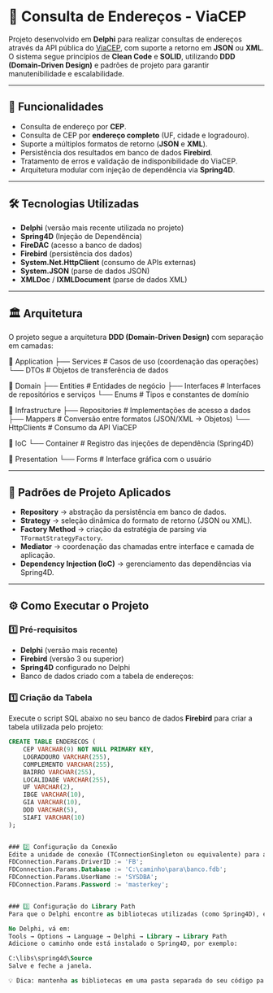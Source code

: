 # 📍 Consulta de Endereços - ViaCEP

Projeto desenvolvido em **Delphi** para realizar consultas de endereços através da API pública do [ViaCEP](https://viacep.com.br), com suporte a retorno em **JSON** ou **XML**.  
O sistema segue princípios de **Clean Code** e **SOLID**, utilizando **DDD (Domain-Driven Design)** e padrões de projeto para garantir manutenibilidade e escalabilidade.

---

## 🚀 Funcionalidades

- Consulta de endereço por **CEP**.
- Consulta de CEP por **endereço completo** (UF, cidade e logradouro).
- Suporte a múltiplos formatos de retorno (**JSON** e **XML**).
- Persistência dos resultados em banco de dados **Firebird**.
- Tratamento de erros e validação de indisponibilidade do ViaCEP.
- Arquitetura modular com injeção de dependência via **Spring4D**.

---

## 🛠 Tecnologias Utilizadas

- **Delphi** (versão mais recente utilizada no projeto)
- **Spring4D** (Injeção de Dependência)
- **FireDAC** (acesso a banco de dados)
- **Firebird** (persistência dos dados)
- **System.Net.HttpClient** (consumo de APIs externas)
- **System.JSON** (parse de dados JSON)
- **XMLDoc** / **IXMLDocument** (parse de dados XML)

---

## 🏛 Arquitetura

O projeto segue a arquitetura **DDD (Domain-Driven Design)** com separação em camadas:

📂 Application
├── Services # Casos de uso (coordenação das operações)
└── DTOs # Objetos de transferência de dados

📂 Domain
├── Entities # Entidades de negócio
├── Interfaces # Interfaces de repositórios e serviços
└── Enums # Tipos e constantes de domínio

📂 Infrastructure
├── Repositories # Implementações de acesso a dados
├── Mappers # Conversão entre formatos (JSON/XML -> Objetos)
└── HttpClients # Consumo da API ViaCEP

📂 IoC
└── Container # Registro das injeções de dependência (Spring4D)

📂 Presentation
└── Forms # Interface gráfica com o usuário



---

## 🎯 Padrões de Projeto Aplicados

- **Repository** → abstração da persistência em banco de dados.
- **Strategy** → seleção dinâmica do formato de retorno (JSON ou XML).
- **Factory Method** → criação da estratégia de parsing via `TFormatStrategyFactory`.
- **Mediator** → coordenação das chamadas entre interface e camada de aplicação.
- **Dependency Injection (IoC)** → gerenciamento das dependências via Spring4D.

---

## ⚙️ Como Executar o Projeto

### 1️⃣ Pré-requisitos
- **Delphi** (versão mais recente)
- **Firebird** (versão 3 ou superior)
- **Spring4D** configurado no Delphi
- Banco de dados criado com a tabela de endereços:

### 1️⃣ Criação da Tabela

Execute o script SQL abaixo no seu banco de dados **Firebird** para criar a tabela utilizada pelo projeto:

```sql
CREATE TABLE ENDERECOS (
    CEP VARCHAR(9) NOT NULL PRIMARY KEY,
    LOGRADOURO VARCHAR(255),
    COMPLEMENTO VARCHAR(255),
    BAIRRO VARCHAR(255),
    LOCALIDADE VARCHAR(255),
    UF VARCHAR(2),
    IBGE VARCHAR(10),
    GIA VARCHAR(10),
    DDD VARCHAR(5),
    SIAFI VARCHAR(10)
);


### 2️⃣ Configuração da Conexão
Edite a unidade de conexão (TConnectionSingleton ou equivalente) para apontar para o seu banco de dados Firebird:
FDConnection.Params.DriverID := 'FB';
FDConnection.Params.Database := 'C:\caminho\para\banco.fdb';
FDConnection.Params.UserName := 'SYSDBA';
FDConnection.Params.Password := 'masterkey';


### 3️⃣ Configuração do Library Path
Para que o Delphi encontre as bibliotecas utilizadas (como Spring4D), é necessário configurar o Library Path:

No Delphi, vá em:
Tools → Options → Language → Delphi → Library → Library Path
Adicione o caminho onde está instalado o Spring4D, por exemplo:

C:\libs\spring4d\Source
Salve e feche a janela.

💡 Dica: mantenha as bibliotecas em uma pasta separada do seu código para facilitar manutenção e atualização.
